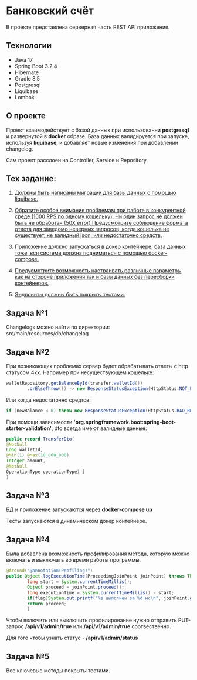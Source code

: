 # Банковский счёт

В проекте представлена серверная часть REST API приложения.

## Технологии
- Java 17
- Spring Boot 3.2.4
- Hibernate
- Gradle 8.5
- Postgresql
- Liquibase
- Lombok

## О проекте

Проект взаимодействует с базой данных при использованни **postgresql** и развернутой в
**docker** образе. База данных валидируется при запуске, используя **liquibase**, и добавляет
новые изменения при добавлении changelog.

Сам проект расслоен на Controller, Service и Repository.

## Тех задание:
1) [Должны быть написаны миграции для базы данных с помощью liquibase.](#задача-1)

2) [Обратите особое внимание проблемам при работе в конкурентной среде (1000 RPS по
одному кошельку). Ни один запрос не должен быть не обработан (50Х error)
Предусмотрите соблюдение формата ответа для заведомо неверных запросов, когда
кошелька не существует, не валидный json, или недостаточно средств.](#задача-2)

3) [Приложение должно запускаться в докер контейнере, база данных тоже, вся система
должна подниматься с помощью docker-compose.](#задача-3)

4) [Предусмотрите возможность настраивать различные параметры как на стороне
приложения так и базы данных без пересборки контейнеров.](#задача-4)

5) [Эндпоинты должны быть покрыты тестами.](#задача-5)

## Задача №1

Changelogs можно найти по директории: src/main/resources/db/changelog

## Задача №2

При возникающих проблемах сервер будет обрабатывать ответы с http статусом 4xx.
Например при несуществующем кошельке:
```java
walletRepository.getBalanceById(transfer.walletId())
        .orElseThrow(() -> new ResponseStatusException(HttpStatus.NOT_FOUND));
```
Или когда недостаточно средтсв:
```java
if (newBalance < 0) throw new ResponseStatusException(HttpStatus.BAD_REQUEST, "Insufficient funds");
```
При помощи зависимости **'org.springframework.boot:spring-boot-starter-validation'**, 
dto всегда имеют валидные данные:
```java
public record TransferDto(
@NotNull
Long walletId,
@Min(1) @Max(10_000_000)
Integer amount,
@NotNull
OperationType operationType) {
}
```
## Задача №3

БД и приложение запускаются через **docker-compose up**

Тесты запускаются в динамическом докер контейнере.

## Задача №4

Была добавлена возможность профилирования метода, 
которую можно включать и выключать во время работы программы.

```java
@Around("@annotation(Profiling)")
public Object logExecutionTime(ProceedingJoinPoint joinPoint) throws Throwable {
        long start = System.currentTimeMillis();
        Object proceed = joinPoint.proceed();
        long executionTime = System.currentTimeMillis() - start;
        if(flag)System.out.printf("%s выполнен за %d мс\n", joinPoint.getSignature(), executionTime);
        return proceed;
        }
```

Чтобы включить или выключить профилирование нужно отправить PUT-запрос 
**/api/v1/admin/true** или **/api/v1/admin/true** соотвественно.

Для того чтобы узнать статус - **/api/v1/admin/status**

## Задача №5

Все ключевые методы покрыты тестами.
